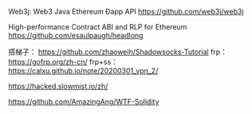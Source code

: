 Web3j: Web3 Java Ethereum Ðapp API 
https://github.com/web3j/web3j

High-performance Contract ABI and RLP for Ethereum 
https://github.com/esaulpaugh/headlong



搭梯子：
https://github.com/zhaoweih/Shadowsocks-Tutorial
frp：
https://gofrp.org/zh-cn/
frp+ss：
https://calxu.github.io/note/20200301_vpn_2/



https://hacked.slowmist.io/zh/

https://github.com/AmazingAng/WTF-Solidity